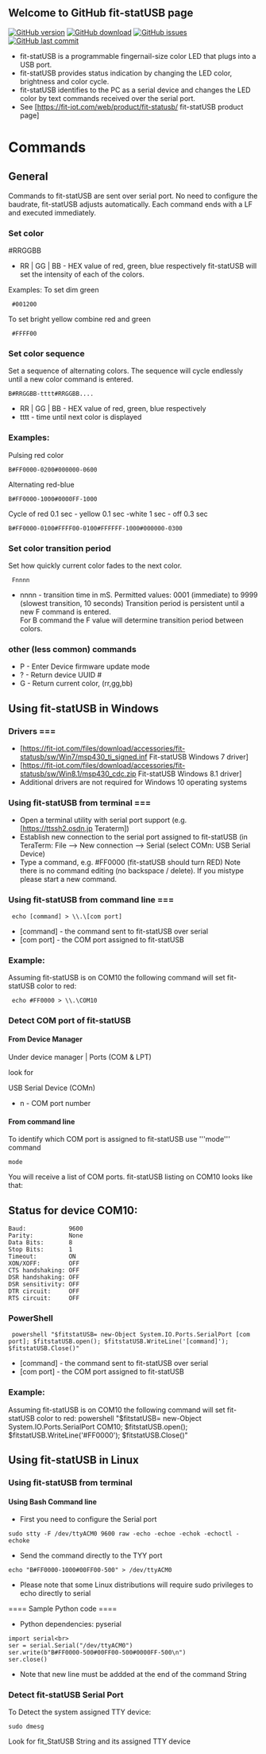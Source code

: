 ## Welcome to GitHub fit-statUSB page

[![GitHub version](https://img.shields.io/github/release-pre/Andrew-tesler/fit-statUSB.svg?style=flat)](https://github.com/Andrew-tesler/fit-statUSB/releases/latest)
[![GitHub download](https://img.shields.io/github/downloads-pre/Andrew-tesler/fit-statUSB/latest/total.svg?style=flat)](https://github.com/Andrew-tesler/fit-statUSB/releases/latest)
[![GitHub issues](https://img.shields.io/github/issues-raw/Andrew-tesler/fit-statUSB.svg?style=flat)](https://github.com/Andrew-tesler/fit-statUSB/issues)
[![GitHub last commit](https://img.shields.io/github/last-commit/Andrew-tesler/fit-statUSB.svg?style=flat)](https://github.com/Andrew-tesler/fit-statUSB/commits/master)

* fit-statUSB is a programmable fingernail-size color LED that plugs into a USB port.
* fit-statUSB provides status indication by changing the LED color, brightness and color cycle.
* fit-statUSB identifies to the PC as a serial device and changes the LED color by text commands received over the serial port.
* See [https://fit-iot.com/web/product/fit-statusb/ fit-statUSB product page]


# Commands
## General 
Commands to fit-statUSB are sent over serial port. No need to configure the baudrate, fit-statUSB adjusts automatically.
Each command ends with a LF and executed immediately.

### Set color

 #RRGGBB
* RR | GG | BB - HEX value of red, green, blue respectively
fit-statUSB will set the intensity of each of the colors.



Examples:
To set dim green 
```
 #001200
```

To set bright yellow combine red and green
```
 #FFFF00
```

### Set color sequence 
Set a sequence of alternating colors. The sequence will cycle endlessly until a new color command is entered.
```
B#RRGGBB-tttt#RRGGBB....
```

* RR | GG | BB - HEX value of red, green, blue respectively
* tttt - time until next color is displayed

### Examples:

Pulsing red color
```
B#FF0000-0200#000000-0600
```
Alternating red-blue
```
B#FF0000-1000#0000FF-1000
```
Cycle of red 0.1 sec - yellow 0.1 sec -white 1 sec - off 0.3 sec
```
B#FF0000-0100#FFFF00-0100#FFFFFF-1000#000000-0300
```

### Set color transition period 
Set how quickly current color fades to the next color.
```
 Fnnnn
```

* nnnn - transition time in mS. Permitted values: 0001 (immediate) to 9999 (slowest transition, 10 seconds)
Transition period is persistent until a new F command is entered. <br>
For B command the F value will determine transition period between colors.

### other (less common) commands

* P - Enter Device firmware update mode
* ? - Return device UUID #
* G - Return current color, (rr,gg,bb)

## Using fit-statUSB in Windows 
### Drivers ===
* [https://fit-iot.com/files/download/accessories/fit-statusb/sw/Win7/msp430_ti_signed.inf Fit-statUSB Windows 7 driver]
* [https://fit-iot.com/files/download/accessories/fit-statusb/sw/Win8.1/msp430_cdc.zip Fit-statUSB Windows 8.1 driver]
* Additional drivers are not required for Windows 10 operating systems

### Using fit-statUSB from terminal ===
* Open a terminal utility with serial port support (e.g. [https://ttssh2.osdn.jp Teraterm])
* Establish new connection to the serial port assigned to fit-statUSB (in TeraTerm: File --> New connection --> Serial (select COMn: USB Serial Device)
* Type a command, e.g. #FF0000 (fit-statUSB should turn RED)
Note there is no command editing (no backspace / delete). If you mistype please start a new command.
### Using fit-statUSB from command line ===

```
 echo [command] > \\.\[com port]
```

* [command] - the command sent to fit-statUSB over serial
* [com port] - the COM port assigned to fit-statUSB

### Example:
Assuming fit-statUSB is on COM10 the following command will set fit-statUSB color to red:
```
 echo #FF0000 > \\.\COM10
```
### Detect COM port of fit-statUSB 
#### From Device Manager 
Under device manager | Ports (COM & LPT)<br>

look for

USB Serial Device (COMn)

* n - COM port number
#### From command line 
To identify which COM port is assigned to fit-statUSB use '''mode''' command
 ```
 mode
```
You will receive a list of COM ports. fit-statUSB listing on COM10 looks like that:

 Status for device COM10:
 ------------------------
    Baud:            9600
    Parity:          None
    Data Bits:       8
    Stop Bits:       1
    Timeout:         ON
    XON/XOFF:        OFF
    CTS handshaking: OFF
    DSR handshaking: OFF
    DSR sensitivity: OFF
    DTR circuit:     OFF
    RTS circuit:     OFF

### PowerShell 
```
 powershell "$fitstatUSB= new-Object System.IO.Ports.SerialPort [com port]; $fitstatUSB.open(); $fitstatUSB.WriteLine('[command]'); $fitstatUSB.Close()"
```
* [command] - the command sent to fit-statUSB over serial
* [com port] - the COM port assigned to fit-statUSB

### Example:
Assuming fit-statUSB is on COM10 the following command will set fit-statUSB color to red:
 powershell "$fitstatUSB= new-Object System.IO.Ports.SerialPort COM10; $fitstatUSB.open(); $fitstatUSB.WriteLine('#FF0000'); $fitstatUSB.Close()"

## Using fit-statUSB in Linux 
### Using fit-statUSB from terminal 
#### Using Bash Command line 
* First you need to configure the Serial port 
 ```
 sudo stty -F /dev/ttyACM0 9600 raw -echo -echoe -echok -echoctl -echoke
```
* Send the command directly to the TYY port
```
echo "B#FF0000-1000#00FF00-500" > /dev/ttyACM0
```
- Please note that some Linux distributions will require sudo privileges to echo directly to serial

==== Sample Python code ====
* Python dependencies: pyserial
 ```
 import serial<br>
 ser = serial.Serial("/dev/ttyACM0")
 ser.write(b"B#FF0000-500#00FF00-500#0000FF-500\n")
 ser.close()
 ```
- Note that new line must be addded at the end of the command String

### Detect fit-statUSB Serial Port 
To Detect the system assigned TTY device:
 ```
 sudo dmesg 
 ```
Look for fit_StatUSB String and its assigned TTY device

